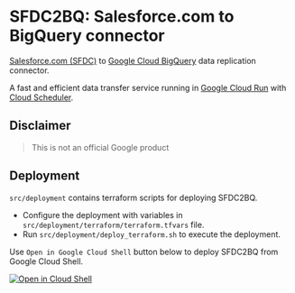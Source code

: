 # SFDC2BQ: Salesforce.com to BigQuery connector

[Salesforce.com (SFDC)](https://www.salesforce.com/) to [Google Cloud BigQuery](https://cloud.google.com/bigquery) data replication connector.

A fast and efficient data transfer service running in [Google Cloud Run](https://cloud.google.com/run) with [Cloud Scheduler](https://cloud.google.com/scheduler/docs).

## Disclaimer

> This is not an official Google product

## Deployment

`src/deployment` contains terraform scripts for deploying SFDC2BQ.

* Configure the deployment with variables in `src/deployment/terraform/terraform.tfvars` file.
* Run `src/deployment/deploy_terraform.sh` to execute the deployment.

Use `Open in Google Cloud Shell` button below to deploy SFDC2BQ from Google Cloud Shell.

[![Open in Cloud Shell](https://gstatic.com/cloudssh/images/open-btn.svg)](https://shell.cloud.google.com/cloudshell/editor?show=ide%2Cterminal&cloudshell_git_repo=https%3A%2F%2Fgithub.com%2FGoogleCloudPlatform%2Fcortex-applayer&cloudshell_open_in_editor=src%2Fdeployment%2Fterraform%2Fterraform.tfvars&cloudshell_tutorial=docs%2Fdeployment.md&cloudshell_workspace=apps%2Fsfdc2bq)
